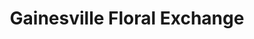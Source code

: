 ---
title: "Gainesville Floral Exchange"
url: /gainesville/gainesville-floral-exchange/
shop: Blumen
---